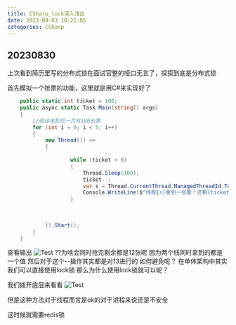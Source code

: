 ```yaml
---
title: CSharp_lock深入浅出
date: 2023-09-03 10:21:05
categories: CSharp
---
```


## 20230830
上次看到简历里写的分布式锁在面试官整的哑口无言了，探探到底是分布式锁

首先模拟一个抢票的功能，这里就是用C#来实现好了

```C#
    public static int ticket = 100;
    public async static Task Main(string[] args)
    {
        //假设电影院一共有100长票
        for (int i = 0; i < 5; i++)
        {
            new Thread(() =>
            {
                
                    while (ticket > 0)
                    {
                        Thread.Sleep(100);
                        ticket--;
                        var s = Thread.CurrentThread.ManagedThreadId.ToString("00");
                        Console.WriteLine($"线程{s}拿到一张票！还剩{ticket}张票");
                    } 
           
                
                
            }).Start();
        }
    }
```
查看输出
![Test](/images/lock01.png)
??为啥会同时抢完剩余都是12张呢
因为两个线同时拿到的都是一个值 然后对于这个--操作其实都是对13进行的 如何避免呢？
在单体架构中其实我们可以直接使用lock锁
那么为什么使用lock锁就可以呢？

我们拨开底层来看看
![Test](/images/lock02.png)

但是这种方法对于线程而言是ok的对于进程来说还是不安全

这时候就需要redis锁




